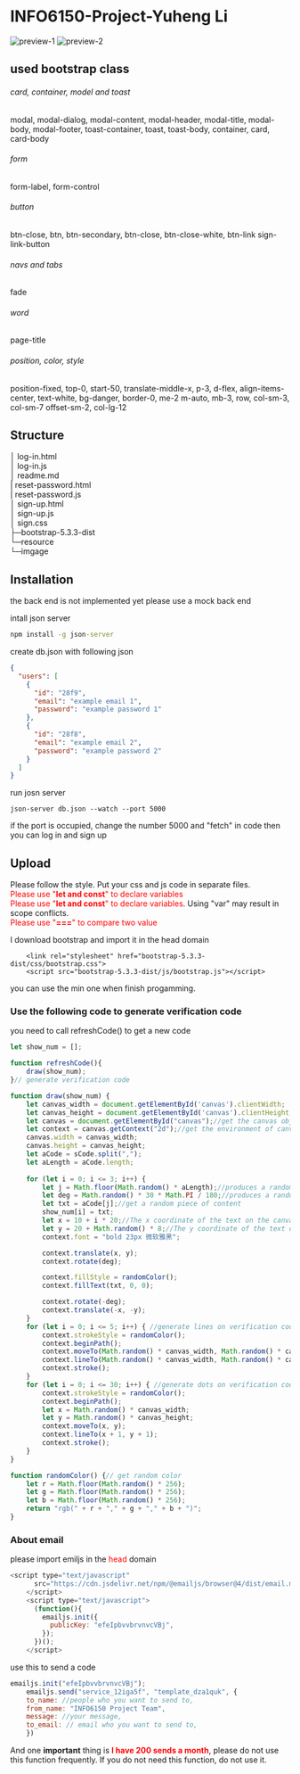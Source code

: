 # INFO6150-Project-Yuheng Li

![preview-1](resource/preview-1.png "preview-1")
![preview-2](resource/preview-2.png "preview-2")

## used bootstrap class
###### card, container, model and toast
modal, modal-dialog, modal-content, modal-header, modal-title, modal-body, modal-footer, toast-container, toast, toast-body, container, card, card-body
###### form
form-label,  form-control
###### button
btn-close,  btn, btn-secondary, btn-close, btn-close-white, btn-link sign-link-button
###### navs and tabs
fade
###### word
page-title
###### position, color, style
position-fixed, top-0, start-50, translate-middle-x, p-3, d-flex, align-items-center, text-white, bg-danger, border-0, me-2 m-auto, mb-3, row, col-sm-3, col-sm-7 offset-sm-2, col-lg-12


## Structure

│  log-in.html<br>
│  log-in.js<br>
│  readme.md<br>
|  reset-password.html<br>
|  reset-password.js<br>
│  sign-up.html<br>
│  sign-up.js<br>
│  sign.css<br>
├─bootstrap-5.3.3-dist<br>
└─resource<br>
    └─imgage



## Installation
the back end  is not implemented yet
please use a mock back end

intall json server
``` cmd
npm install -g json-server
```

create db.json with following json
``` json
{  
  "users": [  
    {  
      "id": "28f9",  
      "email": "example email 1",  
      "password": "example password 1"  
    },  
    {  
      "id": "28f8",  
      "email": "example email 2",  
      "password": "example password 2" 
    }
  ]  
}
```

run josn server
```
json-server db.json --watch --port 5000
```

if the port is occupied, change the number 5000 and "fetch" in code
then you can log in and sign up
## Upload
Please follow the style.
Put your css and js code in separate files.<br>
<font color=red>Please use "**let and const**" to declare variables</font><br>
<font color=red>Please use "**let and const**" to declare variables</font>. Using "var" may result in scope conflicts.<br>
<font color=red>Please use "**\=\=\=**" to compare two value</font><br>


I download bootstrap and import it in the head domain
```
    <link rel="stylesheet" href="bootstrap-5.3.3-dist/css/bootstrap.css">
    <script src="bootstrap-5.3.3-dist/js/bootstrap.js"></script>
```
you can use the min one when finish progamming.
### Use the following code to generate verification code
you need to call refreshCode() to get a new code
``` javascript
let show_num = [];

function refreshCode(){
    draw(show_num);   
}// generate verification code

function draw(show_num) {
    let canvas_width = document.getElementById('canvas').clientWidth;
    let canvas_height = document.getElementById('canvas').clientHeight;
    let canvas = document.getElementById("canvas");//get the canvas object, the actor
    let context = canvas.getContext("2d");//get the environment of canvas drawing and the stage of actors performing
    canvas.width = canvas_width;
    canvas.height = canvas_height;
    let aCode = sCode.split(",");
    let aLength = aCode.length;
        
    for (let i = 0; i <= 3; i++) {
        let j = Math.floor(Math.random() * aLength);//produces a random radian between 0 and aLength
        let deg = Math.random() * 30 * Math.PI / 180;//produces a random radian between 0 and 30
        let txt = aCode[j];//get a random piece of content
        show_num[i] = txt;
        let x = 10 + i * 20;//The x coordinate of the text on the canvas
        let y = 20 + Math.random() * 8;//The y coordinate of the text on the canvas
        context.font = "bold 23px 微软雅黑";

        context.translate(x, y);
        context.rotate(deg);

        context.fillStyle = randomColor();
        context.fillText(txt, 0, 0);

        context.rotate(-deg);
        context.translate(-x, -y);
    }
    for (let i = 0; i <= 5; i++) { //generate lines on verification code
        context.strokeStyle = randomColor();
        context.beginPath();
        context.moveTo(Math.random() * canvas_width, Math.random() * canvas_height);
        context.lineTo(Math.random() * canvas_width, Math.random() * canvas_height);
        context.stroke();
    }
    for (let i = 0; i <= 30; i++) { //generate dots on verification code
        context.strokeStyle = randomColor();
        context.beginPath();
        let x = Math.random() * canvas_width;
        let y = Math.random() * canvas_height;
        context.moveTo(x, y);
        context.lineTo(x + 1, y + 1);
        context.stroke();
    }
}

function randomColor() {// get random color
    let r = Math.floor(Math.random() * 256);
    let g = Math.floor(Math.random() * 256);
    let b = Math.floor(Math.random() * 256);
    return "rgb(" + r + "," + g + "," + b + ")";
}
```

### About email

please import emiljs in the <font color=red>head</font> domain

``` javascript
<script type="text/javascript"
      src="https://cdn.jsdelivr.net/npm/@emailjs/browser@4/dist/email.min.js">
    </script>
    <script type="text/javascript">
      (function(){
        emailjs.init({
          publicKey: "efeIpbvvbrvnvcVBj",
        });
      })();
    </script>
```

use this to send a code

``` javascript
emailjs.init("efeIpbvvbrvnvcVBj");
    emailjs.send("service_12iga5f", "template_dza1quk", {
    to_name: //people who you want to send to,
    from_name: "INFO6150 Project Team",
	message: //your message,
    to_email: // email who you want to send to,
    })
```

And one **important** thing is <font color=red>**I have 200 sends a month**</font>, please do not use this function frequently. If you do not need this function, do not use it.
